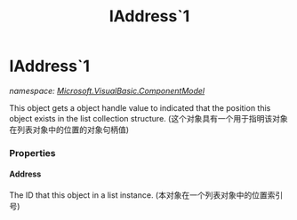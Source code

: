 ﻿---
title: IAddress`1
---

# IAddress`1
_namespace: [Microsoft.VisualBasic.ComponentModel](N-Microsoft.VisualBasic.ComponentModel.html)_

This object gets a object handle value to indicated that the position this object exists 
 in the list collection structure. 
 (这个对象具有一个用于指明该对象在列表对象中的位置的对象句柄值)




### Properties

#### Address
The ID that this object in a list instance.
 (本对象在一个列表对象中的位置索引号)
